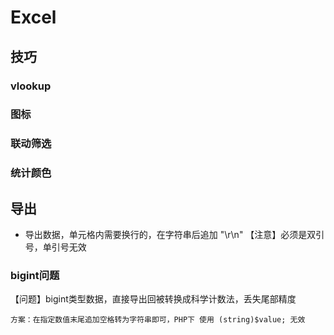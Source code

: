 # Excel

## 技巧

### vlookup

### 图标

### 联动筛选

### 统计颜色


## 导出

* 导出数据，单元格内需要换行的，在字符串后追加 "\r\n" 【注意】必须是双引号，单引号无效

### bigint问题

【问题】bigint类型数据，直接导出回被转换成科学计数法，丢失尾部精度
```
方案：在指定数值末尾追加空格转为字符串即可，PHP下 使用 (string)$value; 无效
```